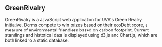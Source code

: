 ## GreenRivalry
GreenRivalry is a JavaScript web application for UVA's Green Rivalry initiative. Dorms compete to win prizes based on their ecoDebt score, a measure of environmental friendless based on carbon footprint. Current standings and historical data is displayed using d3.js and Chart.js, which are both linked to a static database.

